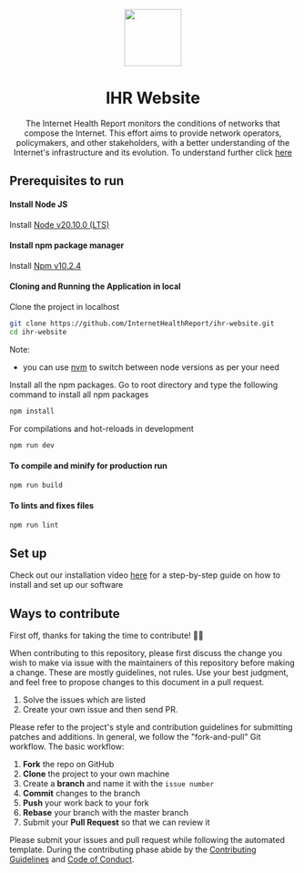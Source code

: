 <p align="center"><img src="https://avatars.githubusercontent.com/u/40665700?s=200&v=4" height="100"></p>
<h1 align="center">IHR Website</h1>
<p align="center">
The Internet Health Report monitors the conditions of networks that compose the Internet. This effort aims to provide network operators, policymakers, and other stakeholders, with a better understanding of the Internet's infrastructure and its evolution. To understand further click <a href="https://ihr.iijlab.net">here</a>
</p>

## Prerequisites to run

#### Install Node JS

Install [Node v20.10.0 (LTS)](https://nodejs.org/en/blog/release/v20.10.0)

#### Install npm package manager

Install [Npm v10.2.4](https://docs.npmjs.com/cli/v10/configuring-npm)

#### Cloning and Running the Application in local

Clone the project in localhost

```bash
git clone https://github.com/InternetHealthReport/ihr-website.git
cd ihr-website
```
Note: 
- you can use [nvm](https://github.com/nvm-sh/nvm) to switch between node versions as per your need 

Install all the npm packages. Go to root directory and type the following command to install all npm packages

```bash
npm install
```


For compilations and hot-reloads in development

```bash
npm run dev
```

#### To compile and minify for production run

```bash
npm run build
```

#### To lints and fixes files

```bash
npm run lint
```

## Set up
Check out our installation video [here](https://youtu.be/mdjMdaLdlfY) for a step-by-step guide on how to install and set up our software


## Ways to contribute

First off, thanks for taking the time to contribute! 🎉🎉

When contributing to this repository, please first discuss the change you wish to make via issue with the maintainers of this repository before making a change. These are mostly guidelines, not rules. Use your best judgment, and feel free to propose changes to this document in a pull request.

1. Solve the issues which are listed
2. Create your own issue and then send PR.

Please refer to the project's style and contribution guidelines for submitting patches and additions. In general, we follow the "fork-and-pull" Git workflow. The basic workflow:

1. **Fork** the repo on GitHub
2. **Clone** the project to your own machine
3. Create a **branch** and name it with the `issue number`
4. **Commit** changes to the branch
5. **Push** your work back to your fork
6. **Rebase** your branch with the master branch
7. Submit your **Pull Request** so that we can review it

Please submit your issues and pull request while following the automated template. During the contributing phase abide by the [Contributing Guidelines](https://github.com/InternetHealthReport/ihr-website/blob/master/CONTRIBUTING.md) and [Code of Conduct](https://github.com/InternetHealthReport/ihr-website/blob/master/CODE_OF_CONDUCT.md).